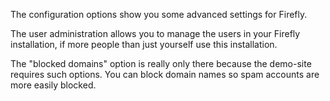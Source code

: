 The configuration options show you some advanced settings for Firefly.

The user administration allows you to manage the users in your Firefly installation, if more people than just yourself use this installation.

The "blocked domains" option is really only there because the demo-site requires such options. You can block domain names so spam accounts are more easily blocked.